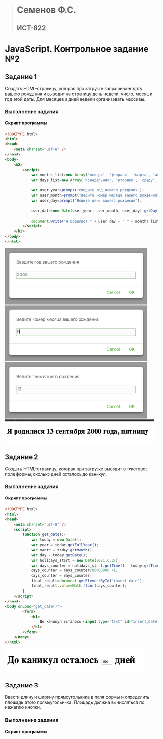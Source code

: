 > # Семенов Ф.С.
> ## ИСТ-822

# JavaScript. Контрольное задание №2
## Задание 1
Создать HTML-страницу, которая при загрузке запрашивает дату вашего рождения и выводит на страницу день недели, число, месяц и год этой даты. Для месяцев и дней недели организовать массивы.
### Выполнение задания
#### Скрипт программы
``` html
<!DOCTYPE html>
<html>
<head>
    <meta charset="utf-8" />
</head>
<body>
    <h2>
        <script>
            var months_list=new Array('января', 'февраля', 'марта', 'апреля', 'мая', 'июня', 'июля', 'августа', 'сентября', 'октября', 'ноября', 'декабря')
            var days_list=new Array('понедельник', 'вторник', 'среду', 'четверг','пятницу','субботу','воскресенье')
        
            var user_year=prompt("Введите год вашего рождения");
            var user_month=prompt("Ведите номер месяца вашего рождения");
            var user_day=prompt("Ведите день вашего рождения");
            
            user_date=new Date(user_year, user_month, user_day).getDay()
            
            document.write("Я родилися " + user_day + " " + months_list[user_month - 1] + " " + user_year + " года, " + days_list[user_date - 1]);
        </script>
    </h2>
</body>
</html>
```

![image](/images/JS2_1_1.png)
![image](/images/JS2_1_2.png)
![image](/images/JS2_1_3.png)
![image](/images/JS2_1_4.png)

## Задание 2
Создать HTML-страницу, которая при загрузке выводит в текстовое поле формы, сколько дней осталось до каникул.
### Выполнение задания
#### Скрипт программы
``` html
<!DOCTYPE html>
<html>
<head>
    <meta charset="utf-8" />
    <script>
        function get_date(){
            var today = new Date();
            var year = today.getFullYear();
            var month = today.getMonth();
            var day = today.getDate();
            var holidays_start = new Date(2021,6,27);
            var days_counter = holidays_start.getTime() - today.getTime();
            days_counter = days_counter/86400000 +1;
            days_counter = days_counter;
            final_result=document.getElementById('insert_date');
            final_result.value=Math.floor(days_counter);
        }
    </script>
</head>
<body onLoad="get_date()">
        <form>
            <h1>
                До каникул осталось <input type="text" id="insert_date" size="4"> дней
            </h1>
        </form>
    </body>
</html>
```

![image](/images/JS2_2_1.png)

## Задание 3
Ввести длину и ширину прямоугольника в поля формы и определить площадь этого прямоугольника. Площадь должна вычисляться по нажатию кнопки.
### Выполнение задания
#### Скрипт программы
